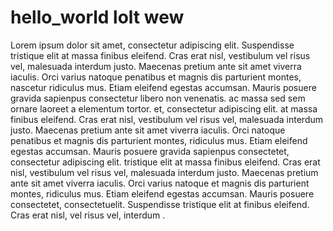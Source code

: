 # hello_world lolt wew
Lorem ipsum dolor sit amet, consectetur adipiscing elit. Suspendisse tristique elit at massa finibus eleifend. Cras erat nisl, vestibulum vel risus vel, malesuada interdum justo. Maecenas pretium ante sit amet viverra iaculis. Orci varius natoque penatibus et magnis dis parturient montes, nascetur ridiculus mus. Etiam eleifend egestas accumsan. Mauris posuere gravida sapienpus consectetur libero non venenatis.  ac massa sed sem ornare laoreet a elementum tortor.
et, consectetur adipiscing elit.  at massa finibus eleifend. Cras erat nisl, vestibulum vel risus vel, malesuada interdum justo. Maecenas pretium ante sit amet viverra iaculis. Orci  natoque penatibus et magnis dis parturient montes,  ridiculus mus. Etiam eleifend egestas accumsan. Mauris posuere gravida sapienpus consectetet, consectetur adipiscing elit.  tristique elit at massa finibus eleifend. Cras erat nisl, vestibulum vel risus vel, malesuada interdum justo. Maecenas pretium ante sit amet viverra iaculis. Orci varius natoque  et magnis dis parturient montes,  ridiculus mus. Etiam eleifend egestas accumsan. Mauris posuere   consectetet, consectetuelit. Suspendisse tristique elit at  finibus eleifend. Cras erat nisl,  vel risus vel,  interdum .     
